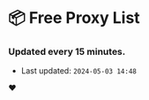 # :package: Free Proxy List
### Updated every 15 minutes.

- Last updated: `2024-05-03 14:48`

:heart:
